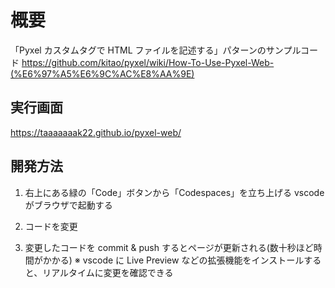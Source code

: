 # 概要

「Pyxel カスタムタグで HTML ファイルを記述する」パターンのサンプルコード
<https://github.com/kitao/pyxel/wiki/How-To-Use-Pyxel-Web-(%E6%97%A5%E6%9C%AC%E8%AA%9E)>

## 実行画面

<https://taaaaaaak22.github.io/pyxel-web/>

## 開発方法

1. 右上にある緑の「Code」ボタンから「Codespaces」を立ち上げる
   vscode がブラウザで起動する

2. コードを変更

3. 変更したコードを commit & push するとページが更新される(数十秒ほど時間がかかる)
   ※ vscode に Live Preview などの拡張機能をインストールすると、リアルタイムに変更を確認できる
